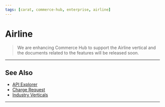 ```yaml
---
tags: [carat, commerce-hub, enterprise, airline]
---
```


# Airline

<!-- theme: danger -->
> We are enhancing Commerce Hub to support the Airline vertical and the documents related to the features will be released soon.

---

## See Also

- [API Explorer](../api/?type=post&path=/payments-vas/v1/accounts/verification)
- [Charge Request](path?=docs/Resources/API-Documents/Payments/Charges.md)
- [Industry Verticals](?path=docs/Resources/Guides/Industry-Verticals/Industry-Verticals.md)


---
